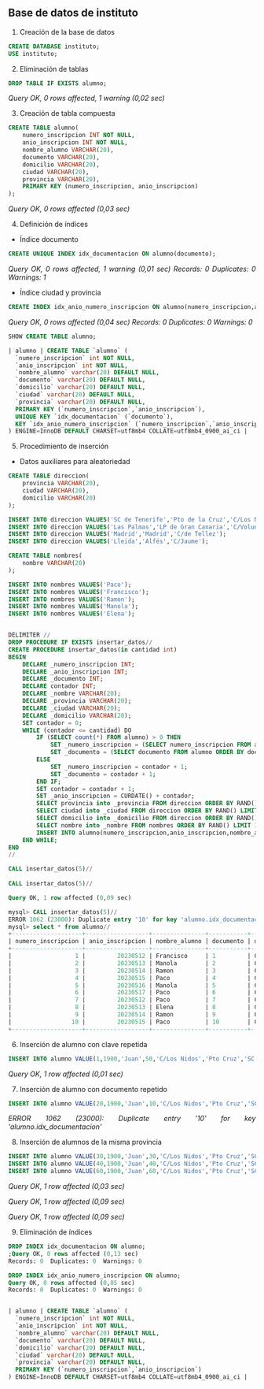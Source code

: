 ## Base de datos de instituto

<div align="justify">

1. Creación de la base de datos

```sql
CREATE DATABASE instituto;
USE instituto;
```
2. Eliminación de tablas

```sql
DROP TABLE IF EXISTS alumno;
```
*Query OK, 0 rows affected, 1 warning (0,02 sec)*

3. Creación de tabla compuesta

```sql
CREATE TABLE alumno(
    numero_inscripcion INT NOT NULL,
    anio_inscripcion INT NOT NULL,
    nombre_alumno VARCHAR(20),
    documento VARCHAR(20),
    domicilio VARCHAR(20),
    ciudad VARCHAR(20),
    provincia VARCHAR(20),
    PRIMARY KEY (numero_inscripcion, anio_inscripcion)
);
```
*Query OK, 0 rows affected (0,03 sec)*

4. Definición de índices

- Índice documento

```sql
CREATE UNIQUE INDEX idx_documentacion ON alumno(documento);
```
*Query OK, 0 rows affected, 1 warning (0,01 sec)
Records: 0  Duplicates: 0  Warnings: 1*

- Índice ciudad y provincia

```sql
CREATE INDEX idx_anio_numero_inscripcion ON alumno(numero_inscripcion,anio_inscripcion);
```
*Query OK, 0 rows affected (0,04 sec)
Records: 0  Duplicates: 0  Warnings: 0*

```sql
SHOW CREATE TABLE alumno;
```
```sql
| alumno | CREATE TABLE `alumno` (
  `numero_inscripcion` int NOT NULL,
  `anio_inscripcion` int NOT NULL,
  `nombre_alumno` varchar(20) DEFAULT NULL,
  `documento` varchar(20) DEFAULT NULL,
  `domicilio` varchar(20) DEFAULT NULL,
  `ciudad` varchar(20) DEFAULT NULL,
  `provincia` varchar(20) DEFAULT NULL,
  PRIMARY KEY (`numero_inscripcion`,`anio_inscripcion`),
  UNIQUE KEY `idx_documentacion` (`documento`),
  KEY `idx_anio_numero_inscripcion` (`numero_inscripcion`,`anio_inscripcion`)
) ENGINE=InnoDB DEFAULT CHARSET=utf8mb4 COLLATE=utf8mb4_0900_ai_ci |
```

5. Procedimiento de inserción

- Datos auxiliares para aleatoriedad
```sql
CREATE TABLE direccion(
    provincia VARCHAR(20),
    ciudad VARCHAR(20),
    domicilio VARCHAR(20)
);

INSERT INTO direccion VALUES('SC de Tenerife','Pto de la Cruz','C/Los Nidos');
INSERT INTO direccion VALUES('Las Palmas','LP de Gran Canaria','C/Voluntad');
INSERT INTO direccion VALUES('Madrid','Madrid','C/de Tellez');
INSERT INTO direccion VALUES('Lleida','Alfés','C/Jaume');

CREATE TABLE nombres(
    nombre VARCHAR(20)
);

INSERT INTO nombres VALUES('Paco');
INSERT INTO nombres VALUES('Francisco');
INSERT INTO nombres VALUES('Ramon');
INSERT INTO nombres VALUES('Manola');
INSERT INTO nombres VALUES('Elena');


```

```sql

DELIMITER //
DROP PROCEDURE IF EXISTS insertar_datos//
CREATE PROCEDURE insertar_datos(in cantidad int)
BEGIN
    DECLARE _numero_inscripcion INT;
    DECLARE _anio_inscripcion INT;
    DECLARE _documento INT;
    DECLARE contador INT;
    DECLARE _nombre VARCHAR(20);
    DECLARE _provincia VARCHAR(20);
    DECLARE _ciudad VARCHAR(20);
    DECLARE _domicilio VARCHAR(20);
    SET contador = 0;
    WHILE (contador <= cantidad) DO
        IF (SELECT count(*) FROM alumno) > 0 THEN
            SET _numero_inscripcion = (SELECT numero_inscripcion FROM alumno ORDER BY numero_inscripcion DESC LIMIT 1) + 1;
            SET _documento = (SELECT documento FROM alumno ORDER BY documento DESC LIMIT 1) + 1;
        ELSE
            SET _numero_inscripcion = contador + 1;
            SET _documento = contador + 1;
        END IF;
        SET contador = contador + 1;
        SET _anio_inscripcion = CURDATE() + contador;
        SELECT provincia into _provincia FROM direccion ORDER BY RAND() LIMIT 1;
        SELECT ciudad into _ciudad FROM direccion ORDER BY RAND() LIMIT 1;
        SELECT domicilio into _domicilio FROM direccion ORDER BY RAND() LIMIT 1;
        SELECT nombre into _nombre FROM nombres ORDER BY RAND() LIMIT 1;
        INSERT INTO alumno(numero_inscripcion,anio_inscripcion,nombre_alumno,documento,provincia,ciudad,domicilio) VALUES (_numero_inscripcion,_anio_inscripcion,_nombre,_documento,_provincia,_ciudad,_domicilio);
    END WHILE;
END 
//

CALL insertar_datos(5)//
    
CALL insertar_datos(5)//

```
```sql
Query OK, 1 row affected (0,09 sec)

mysql> CALL insertar_datos(5)//
ERROR 1062 (23000): Duplicate entry '10' for key 'alumno.idx_documentacion'
mysql> select * from alumno//
+--------------------+------------------+---------------+-----------+-------------+--------------------+----------------+
| numero_inscripcion | anio_inscripcion | nombre_alumno | documento | domicilio   | ciudad             | provincia      |
+--------------------+------------------+---------------+-----------+-------------+--------------------+----------------+
|                  1 |         20230512 | Francisco     | 1         | C/Los Nidos | Pto de la Cruz     | Madrid         |
|                  2 |         20230513 | Manola        | 2         | C/Jaume     | Alfés              | Madrid         |
|                  3 |         20230514 | Ramon         | 3         | C/de Tellez | Alfés              | Madrid         |
|                  4 |         20230515 | Paco          | 4         | C/Voluntad  | Pto de la Cruz     | Las Palmas     |
|                  5 |         20230516 | Manola        | 5         | C/Voluntad  | Madrid             | Madrid         |
|                  6 |         20230517 | Paco          | 6         | C/de Tellez | Madrid             | Lleida         |
|                  7 |         20230512 | Paco          | 7         | C/de Tellez | Alfés              | Lleida         |
|                  8 |         20230513 | Elena         | 8         | C/Jaume     | LP de Gran Canaria | SC de Tenerife |
|                  9 |         20230514 | Ramon         | 9         | C/de Tellez | Madrid             | Madrid         |
|                 10 |         20230515 | Paco          | 10        | C/de Tellez | Pto de la Cruz     | Lleida         |
+--------------------+------------------+---------------+-----------+-------------+--------------------+----------------+
```

6. Inserción de alumno con clave repetida

```sql
INSERT INTO alumno VALUE(1,1900,'Juan',50,'C/Los Nidos','Pto Cruz','SC de Tenerife');
```

*Query OK, 1 row affected (0,01 sec)*

7. Inserción de alumno con documento repetido

```sql
INSERT INTO alumno VALUE(20,1900,'Juan',10,'C/Los Nidos','Pto Cruz','SC de Tenerife');
```
*ERROR 1062 (23000): Duplicate entry '10' for key 'alumno.idx_documentacion'*

8. Inserción de alumnos de la misma provincia

```sql
INSERT INTO alumno VALUE(30,1900,'Juan',30,'C/Los Nidos','Pto Cruz','SC de Tenerife');
INSERT INTO alumno VALUE(40,1900,'Juan',40,'C/Los Nidos','Pto Cruz','SC de Tenerife');
INSERT INTO alumno VALUE(60,1900,'Juan',60,'C/Los Nidos','Pto Cruz','SC de Tenerife');
```
*Query OK, 1 row affected (0,03 sec)*

*Query OK, 1 row affected (0,09 sec)*

*Query OK, 1 row affected (0,09 sec)*

9. Eliminación de índices

```sql
DROP INDEX idx_documentacion ON alumno;
;Query OK, 0 rows affected (0,13 sec)
Records: 0  Duplicates: 0  Warnings: 0

DROP INDEX idx_anio_numero_inscripcion ON alumno;
Query OK, 0 rows affected (0,05 sec)
Records: 0  Duplicates: 0  Warnings: 0


| alumno | CREATE TABLE `alumno` (
  `numero_inscripcion` int NOT NULL,
  `anio_inscripcion` int NOT NULL,
  `nombre_alumno` varchar(20) DEFAULT NULL,
  `documento` varchar(20) DEFAULT NULL,
  `domicilio` varchar(20) DEFAULT NULL,
  `ciudad` varchar(20) DEFAULT NULL,
  `provincia` varchar(20) DEFAULT NULL,
  PRIMARY KEY (`numero_inscripcion`,`anio_inscripcion`)
) ENGINE=InnoDB DEFAULT CHARSET=utf8mb4 COLLATE=utf8mb4_0900_ai_ci |
```
</div>

